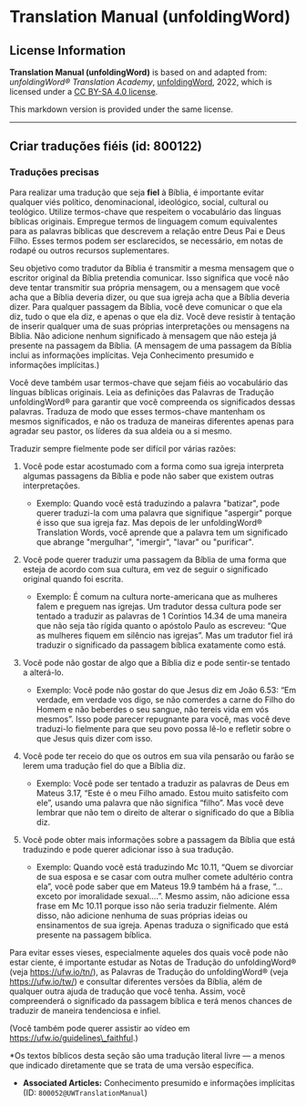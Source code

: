 # Translation Manual (unfoldingWord)

## License Information

**Translation Manual (unfoldingWord)** is based on and adapted from: _unfoldingWord® Translation Academy_, [unfoldingWord](https://unfoldingword.org/utw), 2022, which is licensed under a [CC BY-SA 4.0 license](https://creativecommons.org/licenses/by-sa/4.0/legalcode.en).

This markdown version is provided under the same license.



--------------------------------

## Criar traduções fiéis (id: 800122)

### Traduções precisas

Para realizar uma tradução que seja **fiel** à Bíblia, é importante evitar qualquer viés político, denominacional, ideológico, social, cultural ou teológico. Utilize termos\-chave que respeitem o vocabulário das línguas bíblicas originais. Empregue termos de linguagem comum equivalentes para as palavras bíblicas que descrevem a relação entre Deus Pai e Deus Filho. Esses termos podem ser esclarecidos, se necessário, em notas de rodapé ou outros recursos suplementares.

Seu objetivo como tradutor da Bíblia é transmitir a mesma mensagem que o escritor original da Bíblia pretendia comunicar. Isso significa que você não deve tentar transmitir sua própria mensagem, ou a mensagem que você acha que a Bíblia deveria dizer, ou que sua igreja acha que a Bíblia deveria dizer. Para qualquer passagem da Bíblia, você deve comunicar o que ela diz, tudo o que ela diz, e apenas o que ela diz. Você deve resistir à tentação de inserir qualquer uma de suas próprias interpretações ou mensagens na Bíblia. Não adicione nenhum significado à mensagem que não esteja já presente na passagem da Bíblia. (A mensagem de uma passagem da Bíblia inclui as informações implícitas. Veja Conhecimento presumido e informações implícitas.)

Você deve também usar termos\-chave que sejam fiéis ao vocabulário das línguas bíblicas originais. Leia as definições das Palavras de Tradução unfoldingWord® para garantir que você compreenda os significados dessas palavras. Traduza de modo que esses termos\-chave mantenham os mesmos significados, e não os traduza de maneiras diferentes apenas para agradar seu pastor, os líderes da sua aldeia ou a si mesmo.

Traduzir sempre fielmente pode ser difícil por várias razões:

1. Você pode estar acostumado com a forma como sua igreja interpreta algumas passagens da Bíblia e pode não saber que existem outras interpretações.

    * Exemplo: Quando você está traduzindo a palavra "batizar", pode querer traduzi\-la com uma palavra que signifique "aspergir" porque é isso que sua igreja faz. Mas depois de ler unfoldingWord® Translation Words, você aprende que a palavra tem um significado que abrange "mergulhar", "imergir", "lavar" ou "purificar".
2. Você pode querer traduzir uma passagem da Bíblia de uma forma que esteja de acordo com sua cultura, em vez de seguir o significado original quando foi escrita.

    * Exemplo: É comum na cultura norte\-americana que as mulheres falem e preguem nas igrejas. Um tradutor dessa cultura pode ser tentado a traduzir as palavras de 1 Coríntios 14\.34 de uma maneira que não seja tão rígida quanto o apóstolo Paulo as escreveu: “Que as mulheres fiquem em silêncio nas igrejas”. Mas um tradutor fiel irá traduzir o significado da passagem bíblica exatamente como está.
3. Você pode não gostar de algo que a Bíblia diz e pode sentir\-se tentado a alterá\-lo.

    * Exemplo: Você pode não gostar do que Jesus diz em João 6\.53: “Em verdade, em verdade vos digo, se não comerdes a carne do Filho do Homem e não beberdes o seu sangue, não tereis vida em vós mesmos”. Isso pode parecer repugnante para você, mas você deve traduzi\-lo fielmente para que seu povo possa lê\-lo e refletir sobre o que Jesus quis dizer com isso.
4. Você pode ter receio do que os outros em sua vila pensarão ou farão se lerem uma tradução fiel do que a Bíblia diz.

    * Exemplo: Você pode ser tentado a traduzir as palavras de Deus em Mateus 3\.17, “Este é o meu Filho amado. Estou muito satisfeito com ele”, usando uma palavra que não significa “filho”. Mas você deve lembrar que não tem o direito de alterar o significado do que a Bíblia diz.
5. Você pode obter mais informações sobre a passagem da Bíblia que está traduzindo e pode querer adicionar isso à sua tradução.

    * Exemplo: Quando você está traduzindo Mc 10\.11, “Quem se divorciar de sua esposa e se casar com outra mulher comete adultério contra ela”, você pode saber que em Mateus 19\.9 também há a frase, “… exceto por imoralidade sexual….”. Mesmo assim, não adicione essa frase em Mc 10\.11 porque isso não seria traduzir fielmente. Além disso, não adicione nenhuma de suas próprias ideias ou ensinamentos de sua igreja. Apenas traduza o significado que está presente na passagem bíblica.

Para evitar esses vieses, especialmente aqueles dos quais você pode não estar ciente, é importante estudar as Notas de Tradução do unfoldingWord® (veja https://ufw.io/tn/), as Palavras de Tradução do unfoldingWord® (veja https://ufw.io/tw/) e consultar diferentes versões da Bíblia, além de qualquer outra ajuda de tradução que você tenha. Assim, você compreenderá o significado da passagem bíblica e terá menos chances de traduzir de maneira tendenciosa e infiel.

(Você também pode querer assistir ao vídeo em https://ufw.io/guidelines\_faithful.)

\*Os textos bíblicos desta seção são uma tradução literal livre — a menos que indicado diretamente que se trata de uma versão específica.

* **Associated Articles:** Conhecimento presumido e informações implícitas (ID: `800052@UWTranslationManual`)

